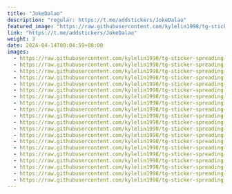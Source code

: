 ```yaml
---
title: "JokeDalao"
description: "regular: https://t.me/addstickers/JokeDalao"
featured_image: "https://raw.githubusercontent.com/kylelin1998/tg-sticker-spreading-worldwide-images/main/img/d88b12df-35cc-4e90-96be-a12a45d5ca8e.jpg"
link: "https://t.me/addstickers/JokeDalao"
weight: 3
date: 2024-04-14T08:04:59+08:00
images:
  - https://raw.githubusercontent.com/kylelin1998/tg-sticker-spreading-worldwide-images/main/img/d88b12df-35cc-4e90-96be-a12a45d5ca8e.jpg
  - https://raw.githubusercontent.com/kylelin1998/tg-sticker-spreading-worldwide-images/main/img/2db787da-b291-4912-919f-00e566e4ccd7.jpg
  - https://raw.githubusercontent.com/kylelin1998/tg-sticker-spreading-worldwide-images/main/img/e4e21a2a-168b-4979-9e76-0b48492380c1.jpg
  - https://raw.githubusercontent.com/kylelin1998/tg-sticker-spreading-worldwide-images/main/img/8435d8e4-9edd-4e5a-8967-ed6959000482.jpg
  - https://raw.githubusercontent.com/kylelin1998/tg-sticker-spreading-worldwide-images/main/img/953a0497-9e99-4e5b-a85d-c3210be7cdfd.jpg
  - https://raw.githubusercontent.com/kylelin1998/tg-sticker-spreading-worldwide-images/main/img/94be9e0c-1479-4101-9d0b-2223039a8683.jpg
  - https://raw.githubusercontent.com/kylelin1998/tg-sticker-spreading-worldwide-images/main/img/88342ce0-557e-4591-8ac5-d4d9c57c8a4f.jpg
  - https://raw.githubusercontent.com/kylelin1998/tg-sticker-spreading-worldwide-images/main/img/31f062ba-4572-4be5-bb8e-cb724cca1c45.jpg
  - https://raw.githubusercontent.com/kylelin1998/tg-sticker-spreading-worldwide-images/main/img/b03528f3-0234-4221-9565-fad89666285d.jpg
  - https://raw.githubusercontent.com/kylelin1998/tg-sticker-spreading-worldwide-images/main/img/c8648538-32da-4ed6-8008-4bd8f2597ce8.jpg
  - https://raw.githubusercontent.com/kylelin1998/tg-sticker-spreading-worldwide-images/main/img/1cfb9f8e-c3e4-46b2-b817-684a5f3148b3.jpg
  - https://raw.githubusercontent.com/kylelin1998/tg-sticker-spreading-worldwide-images/main/img/923dc936-2e4e-4499-b749-49012c30b218.jpg
  - https://raw.githubusercontent.com/kylelin1998/tg-sticker-spreading-worldwide-images/main/img/ef61324a-0eb7-496a-a42d-3736f82e7fbb.jpg
  - https://raw.githubusercontent.com/kylelin1998/tg-sticker-spreading-worldwide-images/main/img/f27449d2-59cf-44c2-96b2-9ad902b9db10.jpg
  - https://raw.githubusercontent.com/kylelin1998/tg-sticker-spreading-worldwide-images/main/img/cbe11498-ff05-43d2-a4f9-1e8834fdcdbf.jpg
  - https://raw.githubusercontent.com/kylelin1998/tg-sticker-spreading-worldwide-images/main/img/cc6f64c9-e580-431a-872c-23133c893811.jpg
  - https://raw.githubusercontent.com/kylelin1998/tg-sticker-spreading-worldwide-images/main/img/6a4cbc1f-6cab-4e18-aa5d-8f89fba04576.jpg
  - https://raw.githubusercontent.com/kylelin1998/tg-sticker-spreading-worldwide-images/main/img/d333bede-65d3-4b3d-a41e-d1d4ef72ec2f.jpg
  - https://raw.githubusercontent.com/kylelin1998/tg-sticker-spreading-worldwide-images/main/img/81cd01e0-cf72-4678-9dac-baec81dd5e5b.jpg
  - https://raw.githubusercontent.com/kylelin1998/tg-sticker-spreading-worldwide-images/main/img/c1ed8321-f71d-4c4a-be7a-13b7a077a963.jpg
---
```

